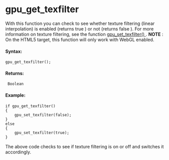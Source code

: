# gpu_get_texfilter

With this function you can check to see whether texture filtering
(linear interpolation) is enabled (returns true ) or not (returns false
). For more information on texture filtering, see the function [
gpu_set_texfilter() ](gpu_set_texfilter) . **NOTE** : On the HTML5
target, this function will only work with WebGL enabled.

#### Syntax:

``` gml
gpu_get_texfilter();
```

#### Returns:

``` gml
 Boolean
```

#### Example:

``` gml
if gpu_get_texfilter()
{
    gpu_set_texfilter(false);
}
else
{
    gpu_set_texfilter(true);
}
```

The above code checks to see if texture filtering is on or off and
switches it accordingly.
